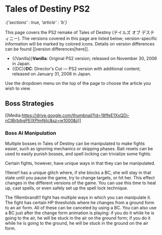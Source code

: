 # Tales of Destiny PS2

*:{'sections' : true, 'article' : 'b'}*

This page covers the PS2 remake of Tales of Destiny (テイルズ オブ デスティニー). The versions covered in this page are listed below; version-specific information will be marked by colored icons. Details on version differences can be found [[version differences|here]].

- {{Vanilla}}**Vanilla**: Original PS2 version; released on November 30, 2006 in Japan.
- {{DC}}**DC**: Director's Cut — PS2 version with additional content; released on January 31, 2008 in Japan.

Use the dropdown menu on the top of the page to choose the article you wish to view.

## Boss Strategies

[[Media:https://drive.google.com/thumbnail?id=18ffeE1XxQDi-nCtBrbibgPEIXPlmNilc&sz=w1000&ii]]

### Boss AI Manipulation

Multiple bosses in Tales of Destiny can be manipulated to make fights easier, such as ignoring mechanics or skipping phases. Bait resets can be used to easily punish bosses, and spell locking can trivialize some fights.

Certain fights, however, have unique ways in that they can be manipulated.

!!Ilene!! has a unique glitch where, if she blocks a BC, she will stay in that state until you pause the game, try to change targets, or hit her. This effect changes in the different versions of the game. You can use this time to heal up, cast spells, or even safely set up the spell lock technique.

The !!Rembrandt!! fight has multiple ways in which you can manipulate it. The fight has certain HP thresholds where he changes from a ground form to an air form. All of these can be canceled by using a BC. You can also use a BC just after the change form animation is playing: if you do it while he is going to the air, he will be stuck in the air on the ground form; if you do it while he is going to the ground, he will be stuck in the ground on the air form.
